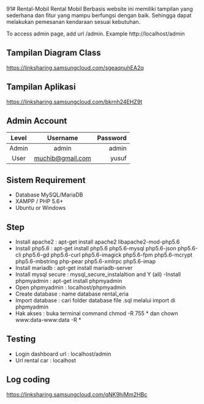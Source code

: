 91# Rental-Mobil
Rental Mobil Berbasis website ini memiliki tampilan yang sederhana dan fitur yang mampu berfungsi dengan baik. Sehingga dapat melakukan pemesanan kendaraan sesuai kebutuhan.

To access admin page, add url /admin. Example http://localhost/admin

## Tampilan Diagram Class

https://linksharing.samsungcloud.com/sgeaqnuhEA2q

## Tampilan Aplikasi

https://linksharing.samsungcloud.com/bkrnh24EHZ9t

## Admin Account
|   Level   |     Username      | Password |
|:---------:|:-----------------:|---------:|
| Admin     |  admin            | admin    |
| User      |  muchib@gmail.com  | yusuf    |

## Sistem Requirement
- Database MySQL/MariaDB
- XAMPP / PHP 5.6+
- Ubuntu or Windows

## Step
- Install apache2 : apt-get install apache2 libapache2-mod-php5.6
- Install php5.6 : apt-get install php5.6 php5.6-mysql php5.6-json php5.6-cli php5.6-gd php5.6-curl php5.6-imagick php5.6-fpm php5.6-mcrypt php5.6-mbstring php-pear php5.6-xmlrpc php5.6-imap 
- Install mariadb : apt-get install mariadb-server
- Install mysql secure : mysql_secure_instalaltion and Y (all)
-Install phpmyadmin : apt-get install phpmyadmin
- Open phpmyadmin : localhost/phpmyadmin
- Create database : name database rental_eria
- Import database : cari folder database file .sql melalui import di phpmyadmin
- Hak akses : buka terminal command chmod -R 755 * dan chown www:data-www:data -R *

## Testing
- Login dashboard url : localhost/admin
- Url rental car : localhost

## Log coding

https://linksharing.samsungcloud.com/qNK9hiMm2HBc